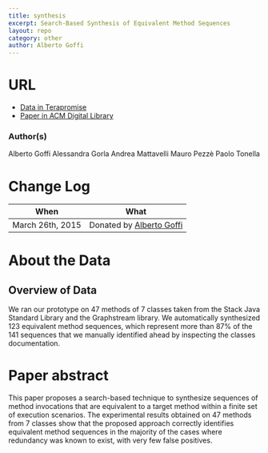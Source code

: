 ```yaml
---
title: synthesis
excerpt: Search-Based Synthesis of Equivalent Method Sequences
layout: repo
category: other
author: Alberto Goffi
---
```


# URL
  * [Data in Terapromise](https://terapromise.csc.ncsu.edu:8443/svn/repo/defect/other/synthesis)
  * [Paper in ACM Digital Library](http://software.imdea.org/~alessandra.gorla/papers/Goffi-SBES-FSE14.pdf)

### Author(s)
Alberto Goffi
Alessandra Gorla
Andrea Mattavelli
Mauro Pezzè
Paolo Tonella

# Change Log

When | What
---- | ----
March 26th, 2015 | Donated by [Alberto Goffi](/repo/people/people/data-donors/promise4.html)

# About the Data

## Overview of Data

We ran our prototype on 47 methods of 7 classes taken from the Stack Java Standard Library and the Graphstream library. We automatically synthesized 123 equivalent method sequences, which represent more than 87% of the 141 sequences that we manually identified ahead by inspecting the classes documentation.

# Paper abstract

This paper proposes a search-based technique to synthesize
sequences of method invocations that are equivalent to a
target method within a finite set of execution scenarios.
The experimental results obtained on 47 methods from 7
classes show that the proposed approach correctly identifies
equivalent method sequences in the majority of the cases
where redundancy was known to exist, with very few false
positives.

